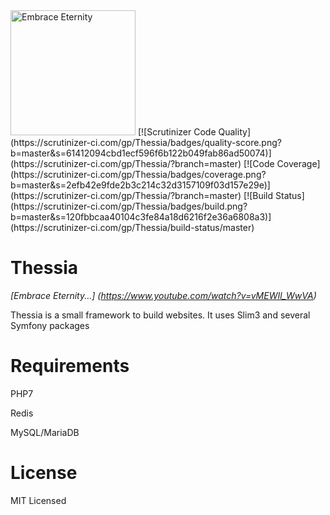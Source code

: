 <img src="http://i.imgur.com/EespvaE.png" alt="Embrace Eternity" style="width: 200px;"/>
[![Scrutinizer Code Quality](https://scrutinizer-ci.com/gp/Thessia/badges/quality-score.png?b=master&s=61412094cbd1ecf596f6b122b049fab86ad50074)](https://scrutinizer-ci.com/gp/Thessia/?branch=master)
[![Code Coverage](https://scrutinizer-ci.com/gp/Thessia/badges/coverage.png?b=master&s=2efb42e9fde2b3c214c32d3157109f03d157e29e)](https://scrutinizer-ci.com/gp/Thessia/?branch=master)
[![Build Status](https://scrutinizer-ci.com/gp/Thessia/badges/build.png?b=master&s=120fbbcaa40104c3fe84a18d6216f2e36a6808a3)](https://scrutinizer-ci.com/gp/Thessia/build-status/master)

# Thessia

_[Embrace Eternity...] (https://www.youtube.com/watch?v=vMEWIl_WwVA)_

Thessia is a small framework to build websites.
It uses Slim3 and several Symfony packages

# Requirements
PHP7

Redis

MySQL/MariaDB

# License

MIT Licensed